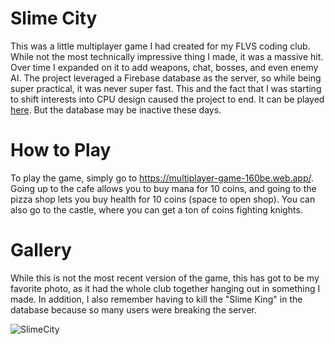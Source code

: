 # Slime City

This was a little multiplayer game I had created for my FLVS coding club. While not the most technically impressive thing I made, it was a massive hit. Over time I expanded on it to add weapons, chat, bosses, and even enemy AI. The project leveraged a Firebase database as the server, so while being super practical, it was never super fast. This and the fact that I was starting to shift interests into CPU design caused the project to end. It can be played [here](https://multiplayer-game-160be.web.app/). But the database may be inactive these days.

# How to Play

To play the game, simply go to https://multiplayer-game-160be.web.app/. Going up to the cafe allows you to buy mana for 10 coins, and going to the pizza shop lets you buy health for 10 coins (space to open shop). You can also go to the castle, where you can get a ton of coins fighting knights.

# Gallery

While this is not the most recent version of the game, this has got to be my favorite photo, as it had the whole club together hanging out in something I made. In addition, I also remember having to kill the "Slime King" in the database because so many users were breaking the server.

![SlimeCity](https://github.com/user-attachments/assets/76ecdf02-da2f-4bfe-8df3-99abb25943c6)

